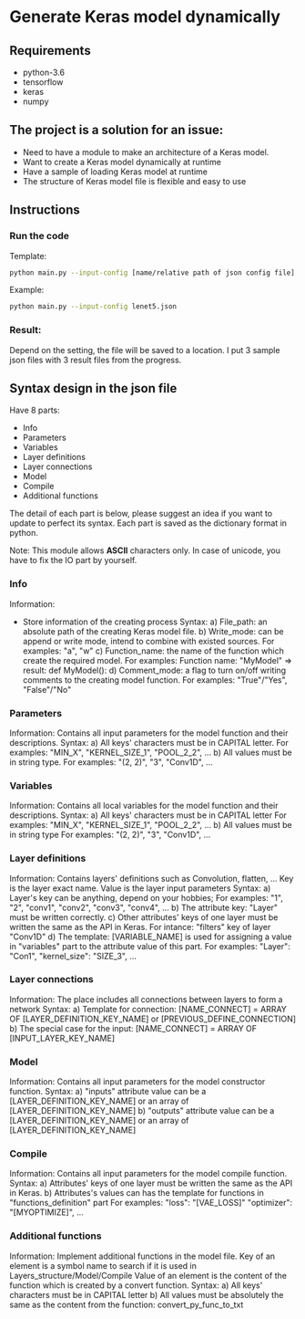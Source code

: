 # Generate Keras model dynamically

## Requirements
- python-3.6
- tensorflow
- keras
- numpy

## The project is a solution for an issue:
- Need to have a module to make an architecture of a Keras model.
- Want to create a Keras model dynamically at runtime
- Have a sample of loading Keras model at runtime
- The structure of Keras model file is flexible and easy to use

## Instructions

### Run the code
Template:
```bash
python main.py --input-config [name/relative path of json config file]
```
Example:
```bash
python main.py --input-config lenet5.json
```

### Result:
Depend on the setting, the file will be saved to a location.
I put 3 sample json files with 3 result files from the progress.

## Syntax design in the json file
Have 8 parts:
- Info
- Parameters
- Variables
- Layer definitions
- Layer connections
- Model
- Compile
- Additional functions

The detail of each part is below, please suggest an idea if you want to update to perfect its syntax.
Each part is saved as the dictionary format in python.

Note: This module allows **ASCII** characters only. In case of unicode, you have to fix the IO part by yourself.

### Info
Information:
- Store information of the creating process
Syntax:
    a)  File_path: an absolute path of the creating Keras model file.
    b)  Write_mode: can be append or write mode, intend to combine with 
    existed sources. 
        For examples: "a", "w"
    c)  Function_name: the name of the function which create the 
    required model.
        For examples:
            Function name: "MyModel" => result: def MyModel():
    d)  Comment_mode: a flag to turn on/off writing comments to the 
    creating model function.
        For examples: "True"/"Yes", "False"/"No"

### Parameters
Information:
    Contains all input parameters for the model function and their
    descriptions.
Syntax:
    a)  All keys' characters must be in CAPITAL letter.
        For examples: "MIN_X", "KERNEL_SIZE_1", "POOL_2_2", ...
    b)  All values must be in string type.
        For examples: "(2, 2)", "3", "Conv1D", ...

### Variables
Information:
    Contains all local variables for the model function and their
    descriptions.
Syntax:
    a)  All keys' characters must be in CAPITAL letter
        For examples: "MIN_X", "KERNEL_SIZE_1", "POOL_2_2", ...
    b)  All values must be in string type
        For examples: "(2, 2)", "3", "Conv1D", ...

### Layer definitions
Information:
    Contains layers' definitions such as Convolution, flatten, ...
    Key is the layer exact name.
    Value is the layer input parameters
Syntax:
    a)  Layer's key can be anything, depend on your hobbies;
        For examples: "1", "2", "conv1", "conv2", "conv3", "conv4", ...
    b)  The attribute key: "Layer" must be written correctly.
    c)  Other attributes' keys of one layer must be written the same as 
    the API in Keras.
        For intance: "filters" key of layer "Conv1D"
    d)  The template: [VARIABLE_NAME] is used for assigning a value in
    "variables" part to the attribute value of this part.
        For examples: "Layer": "Con1", "kernel_size": "SIZE_3", ... 

### Layer connections
Information:
    The place includes all connections between layers to form a network
Syntax:
    a)  Template for connection:
        [NAME_CONNECT] = ARRAY OF [LAYER_DEFINITION_KEY_NAME] 
                                or [PREVIOUS_DEFINE_CONNECTION]
    b)  The special case for the input:
            [NAME_CONNECT] = ARRAY OF [INPUT_LAYER_KEY_NAME]

### Model
Information:
    Contains all input parameters for the model constructor function.
Syntax:
    a)  "inputs" attribute value can be a [LAYER_DEFINITION_KEY_NAME] or 
    an array of [LAYER_DEFINITION_KEY_NAME]
    b)  "outputs" attribute value can be a [LAYER_DEFINITION_KEY_NAME] 
    or an array of [LAYER_DEFINITION_KEY_NAME]

### Compile
Information:
    Contains all input parameters for the model compile function.
Syntax:
    a)  Attributes' keys of one layer must be written the same as the
    API in Keras.
    b)  Attributes's values can has the template for functions in 
    "functions_definition" part
        For examples: 
            "loss": "[VAE_LOSS]"
            "optimizer": "[MYOPTIMIZE]", ...

### Additional functions
Information:
    Implement additional functions in the model file. 
    Key of an element is a symbol name to search if it is used in 
        Layers_structure/Model/Compile
    Value of an element is the content of the function which is created
        by a convert function.
Syntax:
    a)  All keys' characters must be in CAPITAL letter
    b)  All values must be absolutely the same as the content from the
    function:
        convert_py_func_to_txt

